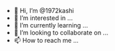 - 👋 Hi, I’m @1972kashi
- 👀 I’m interested in ...
- 🌱 I’m currently learning ...
- 💞️ I’m looking to collaborate on ...
- 📫 How to reach me ...

<!---
1972kashi/1972kashi is a ✨ special ✨ repository because its `README.md` (this file) appears on your GitHub profile.
You can click the Preview link to take a look at your changes.
--->
